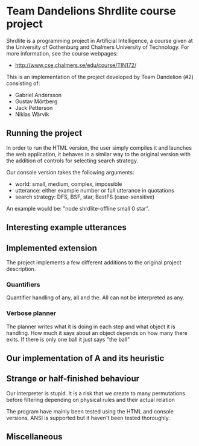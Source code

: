 # Team Dandelions Shrdlite course project

Shrdlite is a programming project in Artificial Intelligence, a course given 
at the University of Gothenburg and Chalmers University of Technology.
For more information, see the course webpages:

- <http://www.cse.chalmers.se/edu/course/TIN172/>

This is an implementation of the project developed by Team Dandelion (#2) consisting of:
 
 - Gabriel Andersson 
 - Gustav Mörtberg
 - Jack Petterson
 - Niklas Wärvik 

## Running the project
In order to run the HTML version, the user simply compiles it and launches the web application, 
it behaves in a similar way to the original version with the addition of controls for selecting 
search strategy.

Our console version takes the following arguments: 
 - world: small, medium, complex, impossible
 - utterance: either example number or full utterance in quotations
 - search strategy: DFS, BSF, star, BestFS (case-sensitive)

An example would be: "node shrdlite-offline small 0 star".

## Interesting example utterances


## Implemented extension
The project implements a few different additions to the original project description.

### Quantifiers
Quantifier handling of any, all and the. All can not be interpreted as any.

### Verbose planner
The planner writes what it is doing in each step and what object it is handling.
How much it says about an object depends on how many there exits. If there is only one ball it just says "the ball"


## Our implementation of A and its heuristic 

## Strange or half-finished behaviour
Our interpreter is stupid. It is a risk that we create to many permutations before filtering depending on physical rules and their actual relation

The program have mainly been tested using the HTML and console versions, ANSI is supported but it haven't 
been tested thoroughly.

## Miscellaneous
